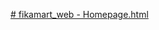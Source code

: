 [# fikamart_web - Homepage.html
](https://github.com/Kameshwaran46/fikamart_web/blob/main/Homepage.html)
